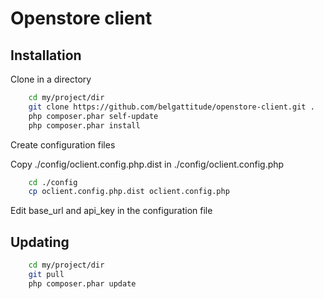 # Openstore client


## Installation

Clone in a directory

```sh
	cd my/project/dir
	git clone https://github.com/belgattitude/openstore-client.git .
	php composer.phar self-update
	php composer.phar install
```	

Create configuration files

 Copy ./config/oclient.config.php.dist in ./config/oclient.config.php

```sh
	cd ./config
	cp oclient.config.php.dist oclient.config.php
```	

 Edit base_url and api_key in the configuration file


## Updating

```sh
	cd my/project/dir
	git pull
	php composer.phar update
```

	
	